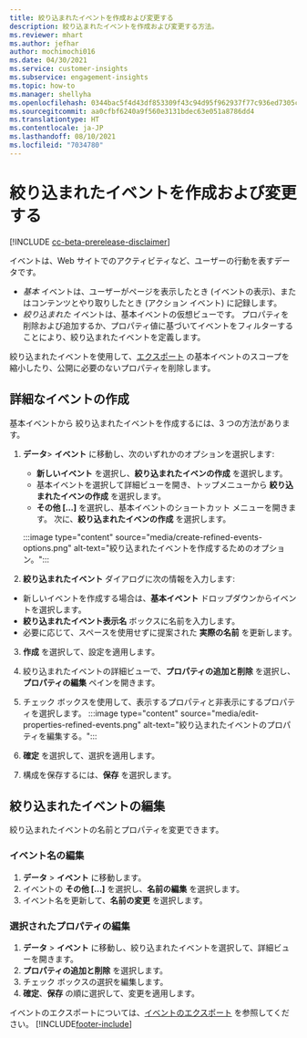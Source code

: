 ```yaml
---
title: 絞り込まれたイベントを作成および変更する
description: 絞り込まれたイベントを作成および変更する方法。
ms.reviewer: mhart
ms.author: jefhar
author: mochimochi016
ms.date: 04/30/2021
ms.service: customer-insights
ms.subservice: engagement-insights
ms.topic: how-to
ms.manager: shellyha
ms.openlocfilehash: 0344bac5f4d43df853309f43c94d95f962937f77c936ed7305c5de4a08835f04
ms.sourcegitcommit: aa0cfbf6240a9f560e3131bdec63e051a8786dd4
ms.translationtype: HT
ms.contentlocale: ja-JP
ms.lasthandoff: 08/10/2021
ms.locfileid: "7034780"
---
```

# <a name="create-and-modify-refined-events"></a>絞り込まれたイベントを作成および変更する

[!INCLUDE [cc-beta-prerelease-disclaimer](includes/cc-beta-prerelease-disclaimer.md)]


イベントは、Web サイトでのアクティビティなど、ユーザーの行動を表すデータです。

- *基本* イベントは、ユーザーがページを表示したとき (イベントの表示)、またはコンテンツとやり取りしたとき (アクション イベント) に記録します。
- *絞り込まれた* イベントは、基本イベントの仮想ビューです。 プロパティを削除および追加するか、プロパティ値に基づいてイベントをフィルターすることにより、絞り込まれたイベントを定義します。

絞り込まれたイベントを使用して、[エクスポート](export-events.md) の基本イベントのスコープを縮小したり、公開に必要のないプロパティを削除します。

## <a name="create-refined-events"></a>詳細なイベントの作成

基本イベントから 絞り込まれたイベントを作成するには、3 つの方法があります。 

1. **データ**> **イベント** に移動し、次のいずれかのオプションを選択します:
    - **新しいイベント** を選択し、**絞り込まれたイベンの作成** を選択します。
    - 基本イベントを選択して詳細ビューを開き、トップメニューから **絞り込まれたイベンの作成** を選択します。
    - **その他 [...]** を選択し、基本イベントのショートカット メニューを開きます。 次に、**絞り込まれたイベンの作成** を選択します。
    
    :::image type="content" source="media/create-refined-events-options.png" alt-text="絞り込まれたイベントを作成するためのオプション。":::

1. **絞り込まれたイベント** ダイアログに次の情報を入力します:

- 新しいイベントを作成する場合は、**基本イベント** ドロップダウンからイベントを選択します。
- **絞り込まれたイベント表示名** ボックスに名前を入力します。
- 必要に応じて、スペースを使用せずに提案された **実際の名前** を更新します。

3. **作成** を選択して、設定を適用します。

1. 絞り込まれたイベントの詳細ビューで、**プロパティの追加と削除** を選択し、**プロパティの編集** ペインを開きます。 

1. チェック ボックスを使用して、表示するプロパティと非表示にするプロパティを選択します。 
   :::image type="content" source="media/edit-properties-refined-events.png" alt-text="絞り込まれたイベントのプロパティを編集する。":::

1. **確定** を選択して、選択を適用します。

1. 構成を保存するには、**保存** を選択します。

## <a name="edit-refined-events"></a>絞り込まれたイベントの編集

絞り込まれたイベントの名前とプロパティを変更できます。

### <a name="edit-event-name"></a>イベント名の編集

1. **データ** > **イベント** に移動します。 
1. イベントの **その他 [...]** を選択し、**名前の編集** を選択します。
1. イベント名を更新して、**名前の変更** を選択します。

### <a name="edit-selected-properties"></a>選択されたプロパティの編集

1. **データ** > **イベント** に移動し、絞り込まれたイベントを選択して、詳細ビューを開きます。
1. **プロパティの追加と削除** を選択します。 
1. チェック ボックスの選択を編集します。
1. **確定**、**保存** の順に選択して、変更を適用します。

イベントのエクスポートについては、[イベントのエクスポート](export-events.md) を参照してください。
[!INCLUDE[footer-include](../includes/footer-banner.md)]
